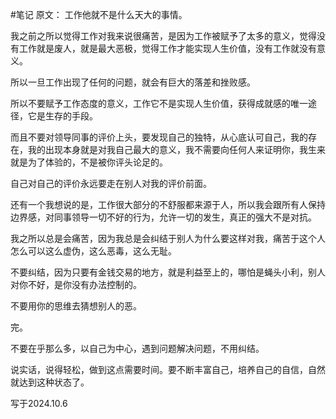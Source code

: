 #笔记 
原文：
工作他就不是什么天大的事情。

我之前之所以觉得工作对我来说很痛苦，是因为工作被赋予了太多的意义，觉得没有工作就是废人，就是最大恶极，觉得工作才能实现人生价值，没有工作就没有意义。

所以一旦工作出现了任何的问题，就会有巨大的落差和挫败感。

所以不要赋予工作态度的意义，工作它不是实现人生价值，获得成就感的唯一途径，它是生存的手段。

而且不要对领导同事的评价上头，要发现自己的独特，从心底认可自己，我的存在，我的出现本身就是对我自己最大的意义，我不需要向任何人来证明你，我生来就是为了体验的，不是被你评头论足的。

自己对自己的评价永远要走在别人对我的评价前面。

还有一个我想说的是，工作很大部分的不舒服都来源于人，所以我会跟所有人保持边界感，对同事领导一切不好的行为，允许一切的发生，真正的强大不是对抗。

我之所以总是会痛苦，因为我总是会纠结于别人为什么要这样对我，痛苦于这个人怎么可以这么虚伪，这么恶毒，这么无耻。

不要纠结，因为只要有金钱交易的地方，就是利益至上的，哪怕是蝇头小利，别人对你不好，是你没有办法控制的。

不要用你的思维去猜想别人的恶。

完。

不要在乎那么多，以自己为中心，遇到问题解决问题，不用纠结。

说实话，说得轻松，做到这点需要时间。要不断丰富自己，培养自己的自信，自然就达到这种状态了。

写于2024.10.6